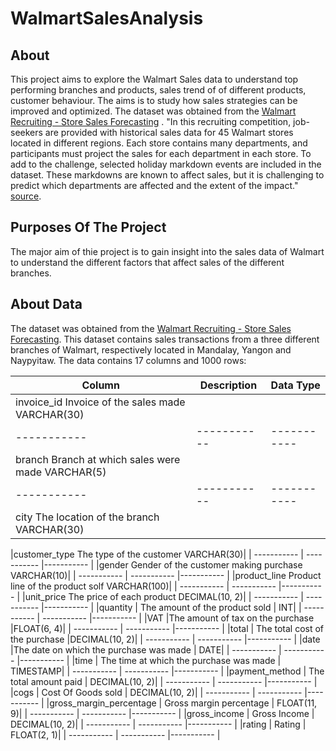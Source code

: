 # WalmartSalesAnalysis

## About
This project aims to explore the Walmart Sales data to understand top performing branches and products, sales trend of of different products, customer behaviour. The aims is to study how sales strategies can be improved and optimized. The dataset was obtained from the [Walmart Recruiting - Store Sales Forecasting](https://www.kaggle.com/c/walmart-recruiting-store-sales-forecasting) .
"In this recruiting competition, job-seekers are provided with historical sales data for 45 Walmart stores located in different regions. Each store contains many departments, and participants must project the sales for each department in each store. To add to the challenge, selected holiday markdown events are included in the dataset. These markdowns are known to affect sales, but it is challenging to predict which departments are affected and the extent of the impact." [source](https://www.kaggle.com/c/walmart-recruiting-store-sales-forecasting).

## Purposes Of The Project
The major aim of thie project is to gain insight into the sales data of Walmart to understand the different factors that affect sales of the different branches.

## About Data
The dataset was obtained from the [Walmart Recruiting - Store Sales Forecasting](https://www.kaggle.com/c/walmart-recruiting-store-sales-forecasting). This dataset contains sales transactions from a three different branches of Walmart, respectively located in Mandalay, Yangon and Naypyitaw. The data contains 17 columns and 1000 rows:

|Column	| Description	| Data Type |
| ----------- | ----------- |----------- |
|invoice_id	Invoice of the sales made	VARCHAR(30)|
| ----------- | ----------- |----------- |
|branch	Branch at which sales were made	VARCHAR(5)|
| ----------- | ----------- |----------- |
|city	The location of the branch	VARCHAR(30)|

|customer_type	The type of the customer	VARCHAR(30)|
| ----------- | ----------- |----------- |
|gender	Gender of the customer making purchase	VARCHAR(10)|
| ----------- | ----------- |----------- |
|product_line	Product line of the product solf	VARCHAR(100)|
| ----------- | ----------- |----------- |
|unit_price	The price of each product	DECIMAL(10, 2)|
| ----------- | ----------- |----------- |
|quantity	| The amount of the product sold	| INT|
| ----------- | ----------- |----------- |
|VAT	|The amount of tax on the purchase	|FLOAT(6, 4)|
| ----------- | ----------- |----------- |
|total	| The total cost of the purchase	|DECIMAL(10, 2)|
| ----------- | ----------- |----------- |
|date	|The date on which the purchase was made	| DATE|
| ----------- | ----------- |----------- |
|time	| The time at which the purchase was made |	TIMESTAMP|
| ----------- | ----------- |----------- |
|payment_method	| The total amount paid	| DECIMAL(10, 2)|
| ----------- | ----------- |----------- |
|cogs |	Cost Of Goods sold	| DECIMAL(10, 2)|
| ----------- | ----------- |----------- |
|gross_margin_percentage	| Gross margin percentage	| FLOAT(11, 9)|
| ----------- | ----------- |----------- |
|gross_income	| Gross Income	| DECIMAL(10, 2)|
| ----------- | ----------- |----------- |
|rating	| Rating	| FLOAT(2, 1)|
| ----------- | ----------- |----------- |
